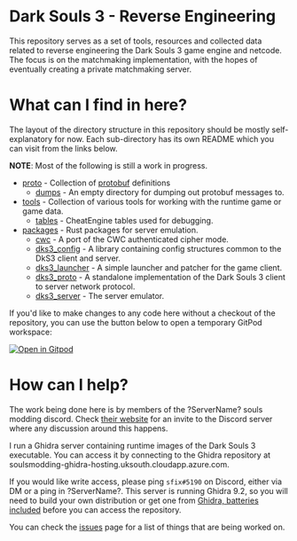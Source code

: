 # Dark Souls 3 - Reverse Engineering

This repository serves as a set of tools, resources and collected data related to reverse engineering the Dark Souls 3 game engine and netcode.
The focus is on the matchmaking implementation, with the hopes of eventually creating a private matchmaking server.

# What can I find in here?

The layout of the directory structure in this repository should be mostly self-explanatory for now.
Each sub-directory has its own README which you can visit from the links below.

**NOTE**: Most of the following is still a work in progress.

- [proto](/proto) - Collection of [protobuf](https://github.com/protocolbuffers/protobuf/) definitions
    - [dumps](/proto/dumps) - An empty directory for dumping out protobuf messages to.
- [tools](/tools) - Collection of various tools for working with the runtime game or game data.
    - [tables](/tools/tables) - CheatEngine tables used for debugging.
- [packages](/packages) - Rust packages for server emulation.
    - [cwc](/packages/cwc) - A port of the CWC authenticated cipher mode.
    - [dks3_config](packages/dks3_config) - A library containing config structures common to the DkS3 client and server.
    - [dks3_launcher](packages/dks3_launcher) - A simple launcher and patcher for the game client.
    - [dks3_proto](packages/dks3_proto) - A standalone implementation of the Dark Souls 3 client to server network protocol.
    - [dks3_server](packages/dks3_server) - The server emulator.

If you'd like to make changes to any code here without a checkout of the repository, you can use the button below to open a temporary GitPod workspace:

[![Open in Gitpod](https://gitpod.io/button/open-in-gitpod.svg)](https://gitpod.io/#https://github.com/garyttierney/ds3-open-re)

# How can I help?

The work being done here is by members of the ?ServerName? souls modding discord.
Check [their website](http://soulsmodding.wikidot.com/) for an invite to the Discord server where any discussion around this happens.
 
I run a Ghidra server containing runtime images of the Dark Souls 3 executable.
You can access it by connecting to the Ghidra repository at soulsmodding-ghidra-hosting.uksouth.cloudapp.azure.com.

If you would like write access, please ping `sfix#5190` on Discord, either via DM or a ping in ?ServerName?.
This server is running Ghidra 9.2, so you will need to build your own distribution or get one from [Ghidra, batteries included](https://github.com/garyttierney/ghidra-batteries-included) before you can access the repository.

You can check the [issues](https://github.com/garyttierney/ds3-open-re/issues) page for a list of things that are being worked on. 